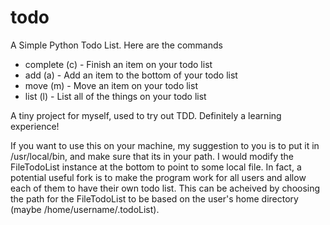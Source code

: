 todo
====

A Simple Python Todo List. Here are the commands
* complete (c) - Finish an item on your todo list
* add (a) - Add an item to the bottom of your todo list
* move (m) - Move an item on your todo list
* list (l) - List all of the things on your todo list

A tiny project for myself, used to try out TDD. Definitely a learning experience!

If you want to use this on your machine, my suggestion to you is to put it in /usr/local/bin, 
and make sure that its in your path. I would modify the FileTodoList instance at the bottom to
point to some local file. In fact, a potential useful fork is to make the program work for all
users and allow each of them to have their own todo list. This can be acheived by choosing the
path for the FileTodoList to be based on the user's home directory (maybe /home/username/.todoList).
